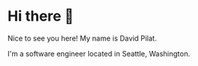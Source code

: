 # Hi there 👋

Nice to see you here! My name is David Pilat.

I'm a software engineer located in Seattle, Washington.

<!--## Interests

## Tech Stack

### Tech Stack

### Languages and preprocessors

### Frontend

## Backend

<!--
**DPilat-Dev/DPilat-Dev** is a ✨ _special_ ✨ repository because its `README.md` (this file) appears on your GitHub profile.

Here are some ideas to get you started:

- 🔭 I’m currently working on ...
- 🌱 I’m currently learning ...
- 👯 I’m looking to collaborate on ...
- 🤔 I’m looking for help with ...
- 💬 Ask me about ...
- 📫 How to reach me: ...
- 😄 Pronouns: ...
- ⚡ Fun fact: ...
-->
